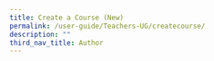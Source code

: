 ```yaml
---
title: Create a Course (New)
permalink: /user-guide/Teachers-UG/createcourse/
description: ""
third_nav_title: Author
---
```




